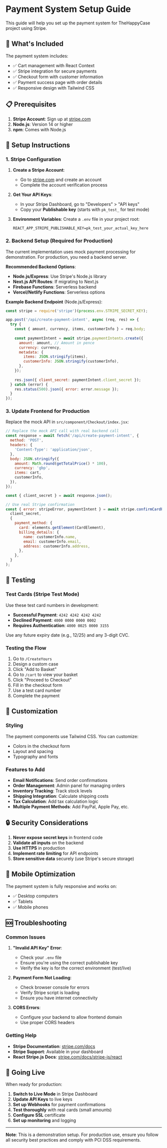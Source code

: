 # Payment System Setup Guide

This guide will help you set up the payment system for TheHappyCase project using Stripe.

## 🚀 What's Included

The payment system includes:
- ✅ Cart management with React Context
- ✅ Stripe integration for secure payments
- ✅ Checkout form with customer information
- ✅ Payment success page with order details
- ✅ Responsive design with Tailwind CSS

## 📋 Prerequisites

1. **Stripe Account**: Sign up at [stripe.com](https://stripe.com)
2. **Node.js**: Version 14 or higher
3. **npm**: Comes with Node.js

## 🔧 Setup Instructions

### 1. Stripe Configuration

1. **Create a Stripe Account**:
   - Go to [stripe.com](https://stripe.com) and create an account
   - Complete the account verification process

2. **Get Your API Keys**:
   - In your Stripe Dashboard, go to "Developers" > "API keys"
   - Copy your **Publishable key** (starts with `pk_test_` for test mode)

3. **Environment Variables**:
   Create a `.env` file in your project root:
   ```env
   REACT_APP_STRIPE_PUBLISHABLE_KEY=pk_test_your_actual_key_here
   ```

### 2. Backend Setup (Required for Production)

The current implementation uses mock payment processing for demonstration. For production, you need a backend server.

**Recommended Backend Options**:
- **Node.js/Express**: Use Stripe's Node.js library
- **Next.js API Routes**: If migrating to Next.js
- **Firebase Functions**: Serverless backend
- **Vercel/Netlify Functions**: Serverless options

**Example Backend Endpoint** (Node.js/Express):
```javascript
const stripe = require('stripe')(process.env.STRIPE_SECRET_KEY);

app.post('/api/create-payment-intent', async (req, res) => {
  try {
    const { amount, currency, items, customerInfo } = req.body;
    
    const paymentIntent = await stripe.paymentIntents.create({
      amount: amount, // Amount in pence
      currency: currency,
      metadata: {
        items: JSON.stringify(items),
        customerInfo: JSON.stringify(customerInfo),
      },
    });
    
    res.json({ client_secret: paymentIntent.client_secret });
  } catch (error) {
    res.status(500).json({ error: error.message });
  }
});
```

### 3. Update Frontend for Production

Replace the mock API in `src/component/Checkout/index.jsx`:

```javascript
// Replace the mock API call with real backend call
const response = await fetch('/api/create-payment-intent', {
  method: 'POST',
  headers: {
    'Content-Type': 'application/json',
  },
  body: JSON.stringify({
    amount: Math.round(getTotalPrice() * 100),
    currency: 'gbp',
    items: cart,
    customerInfo,
  }),
});

const { client_secret } = await response.json();

// Use real Stripe confirmation
const { error: stripeError, paymentIntent } = await stripe.confirmCardPayment(
  client_secret,
  {
    payment_method: {
      card: elements.getElement(CardElement),
      billing_details: {
        name: customerInfo.name,
        email: customerInfo.email,
        address: customerInfo.address,
      },
    },
  }
);
```

## 🧪 Testing

### Test Cards (Stripe Test Mode)
Use these test card numbers in development:

- **Successful Payment**: `4242 4242 4242 4242`
- **Declined Payment**: `4000 0000 0000 0002`
- **Requires Authentication**: `4000 0025 0000 3155`

Use any future expiry date (e.g., 12/25) and any 3-digit CVC.

### Testing the Flow
1. Go to `/CreateYours`
2. Design a custom case
3. Click "Add to Basket"
4. Go to `/cart` to view your basket
5. Click "Proceed to Checkout"
6. Fill in the checkout form
7. Use a test card number
8. Complete the payment

## 🎨 Customization

### Styling
The payment components use Tailwind CSS. You can customize:
- Colors in the checkout form
- Layout and spacing
- Typography and fonts

### Features to Add
- **Email Notifications**: Send order confirmations
- **Order Management**: Admin panel for managing orders
- **Inventory Tracking**: Track stock levels
- **Shipping Integration**: Calculate shipping costs
- **Tax Calculation**: Add tax calculation logic
- **Multiple Payment Methods**: Add PayPal, Apple Pay, etc.

## 🔒 Security Considerations

1. **Never expose secret keys** in frontend code
2. **Validate all inputs** on the backend
3. **Use HTTPS** in production
4. **Implement rate limiting** for API endpoints
5. **Store sensitive data** securely (use Stripe's secure storage)

## 📱 Mobile Optimization

The payment system is fully responsive and works on:
- ✅ Desktop computers
- ✅ Tablets
- ✅ Mobile phones

## 🆘 Troubleshooting

### Common Issues

1. **"Invalid API Key" Error**:
   - Check your `.env` file
   - Ensure you're using the correct publishable key
   - Verify the key is for the correct environment (test/live)

2. **Payment Form Not Loading**:
   - Check browser console for errors
   - Verify Stripe script is loading
   - Ensure you have internet connectivity

3. **CORS Errors**:
   - Configure your backend to allow frontend domain
   - Use proper CORS headers

### Getting Help

- **Stripe Documentation**: [stripe.com/docs](https://stripe.com/docs)
- **Stripe Support**: Available in your dashboard
- **React Stripe.js Docs**: [stripe.com/docs/stripe-js/react](https://stripe.com/docs/stripe-js/react)

## 🚀 Going Live

When ready for production:

1. **Switch to Live Mode** in Stripe Dashboard
2. **Update API Keys** to live keys
3. **Set up Webhooks** for payment confirmations
4. **Test thoroughly** with real cards (small amounts)
5. **Configure SSL** certificate
6. **Set up monitoring** and logging

---

**Note**: This is a demonstration setup. For production use, ensure you follow all security best practices and comply with PCI DSS requirements.
